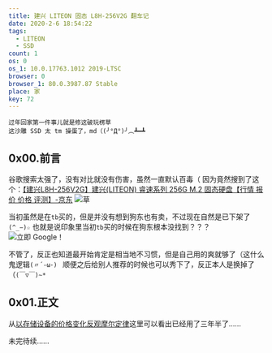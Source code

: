 ```yaml
---
title: 建兴 LITEON 固态 L8H-256V2G 翻车记
date: 2020-2-6 18:54:22
tags:
  - LITEON
  - SSD
count: 1
os: 0
os_1: 10.0.17763.1012 2019-LTSC
browser: 0
browser_1: 80.0.3987.87 Stable
place: 家
key: 72
---
```

    过年回家第一件事儿就是修这破玩楞草
    这沙雕 SSD 太 tm 操蛋了，md（(╯°Д°)╯︵┻━┻
<!-- more -->
## 0x00.前言
谷歌搜索太强了，没有对比就没有伤害，虽然一直默认百毒（
因为竟然搜到了这个：[【建兴L8H-256V2G】建兴(LITEON) 睿速系列 256G M.2 固态硬盘【行情 报价 价格 评测】-京东](https://web.archive.org/web/20200206111319/https://item.jd.com/1422217.html)
![草](https://i1.yuangezhizao.cn/Win-10/20191016005155.jpg!webp)

当初虽然是在`tb`买的，但是并没有想到狗东也有卖，不过现在自然是已下架了`(^_−)☆`
也就是说印象里当初`tb`买的时候在狗东根本没找到？？？
![立即 Google！](https://i1.yuangezhizao.cn/Win-10/20200206203346.jpg!webp)

不管了，反正也知道最开始肯定是相当地不习惯，但是自己用的爽就够了（这什么鬼逻辑`(〃´-ω･) `
顺便之后给别人推荐的时候也可以秀下了，反正本人是换掉了（`(￣▽￣)~*`


## 0x01.正文
从[以存储设备的价格变化反观摩尔定律](https://www.yuangezhizao.cn/articles/storage/Moore.html#2-硬盘)这里可以看出已经用了三年半了……

未完待续……